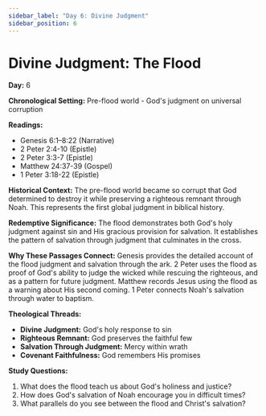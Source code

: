 ```yaml
---
sidebar_label: "Day 6: Divine Judgment"
sidebar_position: 6
---
```


# Divine Judgment: The Flood

**Day:** 6

**Chronological Setting:** Pre-flood world - God's judgment on universal corruption

**Readings:**
- Genesis 6:1–8:22 (Narrative)
- 2 Peter 2:4-10 (Epistle)
- 2 Peter 3:3-7 (Epistle)
- Matthew 24:37-39 (Gospel)
- 1 Peter 3:18-22 (Epistle)

**Historical Context:** The pre-flood world became so corrupt that God determined to destroy it while preserving a righteous remnant through Noah. This represents the first global judgment in biblical history.

**Redemptive Significance:** The flood demonstrates both God's holy judgment against sin and His gracious provision for salvation. It establishes the pattern of salvation through judgment that culminates in the cross.

**Why These Passages Connect:** Genesis provides the detailed account of the flood judgment and salvation through the ark. 2 Peter uses the flood as proof of God's ability to judge the wicked while rescuing the righteous, and as a pattern for future judgment. Matthew records Jesus using the flood as a warning about His second coming. 1 Peter connects Noah's salvation through water to baptism.

**Theological Threads:**
- **Divine Judgment:** God's holy response to sin
- **Righteous Remnant:** God preserves the faithful few
- **Salvation Through Judgment:** Mercy within wrath
- **Covenant Faithfulness:** God remembers His promises

**Study Questions:**
1. What does the flood teach us about God's holiness and justice?
2. How does God's salvation of Noah encourage you in difficult times?
3. What parallels do you see between the flood and Christ's salvation?